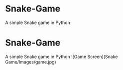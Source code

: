 # Snake-Game
A simple Snake game in Python

# Snake-Game
A simple Snake game in Python
![Game Screen](Snake Game/Images/game.jpg)

